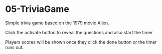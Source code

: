 # 05-TriviaGame

Simple trivia game based on the 1979 movie Alien.

Click the activate button to reveal the questions and also start the timer.

Players scores will be shown once they click the done button or the timer runs out.

